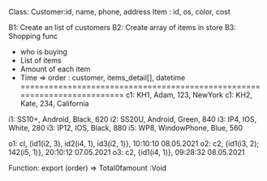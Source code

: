 Class: Customer:id, name, phone,  address
Item : id, os, color, cost

B1: Create an list of customers
B2: Create array of items in store
B3: Shopping func
+ who is buying
+ List of items
+ Amount of each item
+ Time
=> order : customer, items_detail[], datetime
=========================================================================
c1: KH1, Adam, 123, NewYork
c1: KH2, Kate, 234, California


i1: SS10+, Android, Black, 620
i2: SS20U, Android, Green, 840
i3: IP4, IOS, White, 280
i3: IP12, IOS, Black, 880
i5: WP8, WindowPhone, Blue, 560


o1: cl, (id1(i2, 3), id2(i4, 1), id3(i2, 1)}, 10:10:10 08.05.2021
o2: c2, {id1(i3, 2); 142(i5, 1)}, 20:10:12 07.05.2021
o3: c2, {id1(i4, 1)}, 09:28:32 08.05.2021

Function: export (order) => Total0famount :Void

